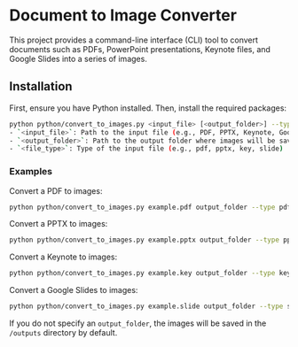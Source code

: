 # Document to Image Converter

This project provides a command-line interface (CLI) tool to convert documents such as PDFs, PowerPoint presentations, Keynote files, and Google Slides into a series of images.

## Installation

First, ensure you have Python installed. Then, install the required packages:

```bash
python python/convert_to_images.py <input_file> [<output_folder>] --type <file_type>
- `<input_file>`: Path to the input file (e.g., PDF, PPTX, Keynote, Google Slides)
- `<output_folder>`: Path to the output folder where images will be saved (default is `/outputs`)
- `<file_type>`: Type of the input file (e.g., pdf, pptx, key, slide)
```

### Examples

Convert a PDF to images:

```bash
python python/convert_to_images.py example.pdf output_folder --type pdf
```

Convert a PPTX to images:

```bash
python python/convert_to_images.py example.pptx output_folder --type pptx
```

Convert a Keynote to images:

```bash
python python/convert_to_images.py example.key output_folder --type key
```

Convert a Google Slides to images:

```bash
python python/convert_to_images.py example.slide output_folder --type slide
```

If you do not specify an `output_folder`, the images will be saved in the `/outputs` directory by default.
